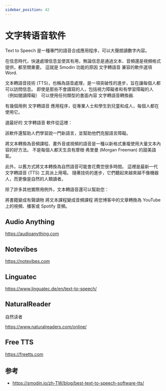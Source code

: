 ```yaml
---
sidebar_position: 42
---
```


# 文字转语音软件

Text to Speech 是一種專門的語音合成應用程序，可以大聲朗讀數字內容。

在信息時代，快速處理信息並使其有用，無論信息是通過文本、音頻還是視頻格式提供，都至關重要。 這就是 Smodin 功能的原因 文字轉語音 兼容的軟件選項 Word.

文本轉語音技術 (TTS)，也稱為語音處理，是一項突破性的進步，旨在讓每個人都可以訪問信息。 即使是那些不會讀寫的人，包括視力障礙者和有學習障礙的人（例如閱讀障礙） 可以使用任何類型的書面內容 文字轉語音轉換器.



有幾個用例 文字轉語音 應用程序，從專業人士和學生到兒童和成人，每個人都在使用它。

選最好的 文字轉語音 軟件從這裡：

該軟件還幫助人們學習說一門新語言，並幫助他們克服語言障礙。

將文本轉換為音頻課程、畫外音或視頻的語音是一種以新格式重複使用大量文本內容的好方法。 不是每個人都天生具有摩根·弗里曼 (Morgan Freeman) 的甜美語氣。

此外，以舊方式將文本轉換為自然語音可能會花費您很多時間。 這裡是最新一代 文字轉語音 (TTS) 工具派上用場。 隨著技術的進步，它們聽起來越來越不像機器人，而更像是自然的人類讀者。

除了許多其他實際用例外，文本轉語音還可以幫助您：

將書籍變成有聲讀物
將文本課程變成音頻課程
將您博客中的文章轉換為 YouTube 上的視頻、播客或 Spotify 音頻。



## Audio Anything

https://audioanything.com



## Notevibes

https://notevibes.com



## Linguatec

https://www.linguatec.de/en/text-to-speech/



## NaturalReader

自然读者

https://www.naturalreaders.com/online/



## Free TTS

https://freetts.com





## 参考

- https://smodin.io/zh-TW/blog/best-text-to-speech-software-tts/

